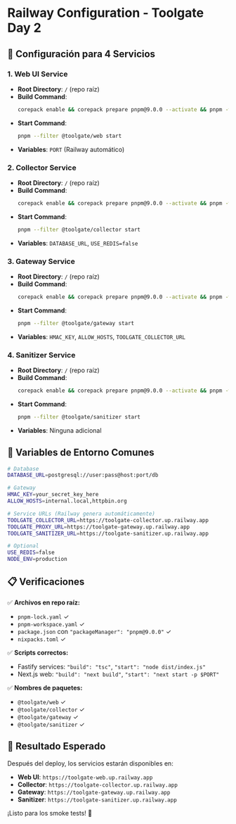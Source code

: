 # Railway Configuration - Toolgate Day 2

## 🚀 Configuración para 4 Servicios

### **1. Web UI Service**
- **Root Directory**: `/` (repo raíz)
- **Build Command**: 
  ```bash
  corepack enable && corepack prepare pnpm@9.0.0 --activate && pnpm -w install --frozen-lockfile && pnpm --filter @toolgate/web build
  ```
- **Start Command**: 
  ```bash
  pnpm --filter @toolgate/web start
  ```
- **Variables**: `PORT` (Railway automático)

### **2. Collector Service**
- **Root Directory**: `/` (repo raíz)
- **Build Command**: 
  ```bash
  corepack enable && corepack prepare pnpm@9.0.0 --activate && pnpm -w install --frozen-lockfile && pnpm --filter @toolgate/collector build
  ```
- **Start Command**: 
  ```bash
  pnpm --filter @toolgate/collector start
  ```
- **Variables**: `DATABASE_URL`, `USE_REDIS=false`

### **3. Gateway Service**
- **Root Directory**: `/` (repo raíz)
- **Build Command**: 
  ```bash
  corepack enable && corepack prepare pnpm@9.0.0 --activate && pnpm -w install --frozen-lockfile && pnpm --filter @toolgate/gateway build
  ```
- **Start Command**: 
  ```bash
  pnpm --filter @toolgate/gateway start
  ```
- **Variables**: `HMAC_KEY`, `ALLOW_HOSTS`, `TOOLGATE_COLLECTOR_URL`

### **4. Sanitizer Service**
- **Root Directory**: `/` (repo raíz)
- **Build Command**: 
  ```bash
  corepack enable && corepack prepare pnpm@9.0.0 --activate && pnpm -w install --frozen-lockfile && pnpm --filter @toolgate/sanitizer build
  ```
- **Start Command**: 
  ```bash
  pnpm --filter @toolgate/sanitizer start
  ```
- **Variables**: Ninguna adicional

## 🔧 Variables de Entorno Comunes

```bash
# Database
DATABASE_URL=postgresql://user:pass@host:port/db

# Gateway
HMAC_KEY=your_secret_key_here
ALLOW_HOSTS=internal.local,httpbin.org

# Service URLs (Railway genera automáticamente)
TOOLGATE_COLLECTOR_URL=https://toolgate-collector.up.railway.app
TOOLGATE_PROXY_URL=https://toolgate-gateway.up.railway.app
TOOLGATE_SANITIZER_URL=https://toolgate-sanitizer.up.railway.app

# Optional
USE_REDIS=false
NODE_ENV=production
```

## 📋 Verificaciones

✅ **Archivos en repo raíz:**
- `pnpm-lock.yaml` ✓
- `pnpm-workspace.yaml` ✓
- `package.json` con `"packageManager": "pnpm@9.0.0"` ✓
- `nixpacks.toml` ✓

✅ **Scripts correctos:**
- Fastify services: `"build": "tsc"`, `"start": "node dist/index.js"`
- Next.js web: `"build": "next build"`, `"start": "next start -p $PORT"`

✅ **Nombres de paquetes:**
- `@toolgate/web` ✓
- `@toolgate/collector` ✓
- `@toolgate/gateway` ✓
- `@toolgate/sanitizer` ✓

## 🎯 Resultado Esperado

Después del deploy, los servicios estarán disponibles en:
- **Web UI**: `https://toolgate-web.up.railway.app`
- **Collector**: `https://toolgate-collector.up.railway.app`
- **Gateway**: `https://toolgate-gateway.up.railway.app`
- **Sanitizer**: `https://toolgate-sanitizer.up.railway.app`

¡Listo para los smoke tests! 🚀
